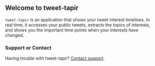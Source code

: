 ## Welcome to tweet-tapir

`tweet-tapir` is an application that shows your tweet interest timelines. In real time, it accesses your public tweets, extracts the topics of interests, and shows you the important time points when your interests have changed.


### Support or Contact

Having trouble with tweet-tapir? [Contact support](https://github.com/annalina).

